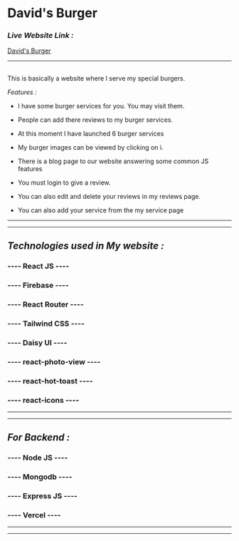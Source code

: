 # **David's Burger**

### _Live Website Link :_
[David's Burger](https://market-holder.web.app/)

---

## 

This is basically a website where I serve my special burgers.

_Features :_



* I have some burger services for you. You may visit them.

* People can add there reviews to my burger services.

* At this moment I have launched 6 burger services

* My burger images can be viewed by clicking on i.

* There is a blog page to our website answering some common JS features

* You must login to give a review.

* You can also edit and delete your reviews in my reviews page.

* You can also add your service from the my service page


---

---
## *Technologies used in My website :*

### ---- React JS ----
### ---- Firebase ----
### ---- React Router ----
### ---- Tailwind CSS ----
### ---- Daisy UI ----
### ---- react-photo-view ----
### ---- react-hot-toast ----
### ---- react-icons ----
---
---

## *For Backend :*

### ---- Node JS ----
### ---- Mongodb ----
### ---- Express JS ----
### ---- Vercel ----
---
---